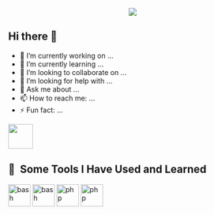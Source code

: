 <p align="center">
  <img src="https://capsule-render.vercel.app/api?type=waving&height=300&color=gradient&text=Welcome,%20to%20my%20GitHub&section=header"/>
</p>

## Hi there 👋


- 🔭 I’m currently working on ...
- 🌱 I’m currently learning ...
- 👯 I’m looking to collaborate on ...
- 🤔 I’m looking for help with ...
- 💬 Ask me about ...
- 📫 How to reach me: ...
- ⚡ Fun fact: ...

<a href="https://www.instagram.com/sh.alinshik/">
  <img height="50" src="https://user-images.githubusercontent.com/46517096/166974368-9798f39f-1f46-499c-b14e-81f0a3f83a06.png"/>
</a>

<h2> 🚀 &nbsp;Some Tools I Have Used and Learned</h2>
<p align="left">
<img src="https://cdn.jsdelivr.net/gh/devicons/devicon@latest/icons/csharp/csharp-original.svg" alt="bash" width="45" height="45"/>
<img src="https://cdn.jsdelivr.net/gh/devicons/devicon@latest/icons/rstudio/rstudio-original.svg" alt="bash" width="45" height="45"/>
<img src="https://cdn.jsdelivr.net/gh/devicons/devicon@latest/icons/visualstudio/visualstudio-original.svg" alt="php" width="45" height="45"/>
 <img src="https://cdn.jsdelivr.net/gh/devicons/devicon@latest/icons/azuresqldatabase/azuresqldatabase-original.svg" alt="php" width="45" height="45"/>
</p>
